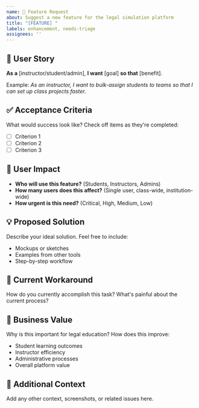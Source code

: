 ```yaml
---
name: 🚀 Feature Request
about: Suggest a new feature for the legal simulation platform
title: "[FEATURE] "
labels: enhancement, needs-triage
assignees: ''
---
```


## 📝 User Story
**As a** [instructor/student/admin], **I want** [goal] **so that** [benefit].

Example: *As an instructor, I want to bulk-assign students to teams so that I can set up class projects faster.*

## ✅ Acceptance Criteria
What would success look like? Check off items as they're completed:

- [ ] Criterion 1
- [ ] Criterion 2
- [ ] Criterion 3

## 👥 User Impact
- **Who will use this feature?** (Students, Instructors, Admins)
- **How many users does this affect?** (Single user, class-wide, institution-wide)
- **How urgent is this need?** (Critical, High, Medium, Low)

## 💡 Proposed Solution
Describe your ideal solution. Feel free to include:
- Mockups or sketches
- Examples from other tools
- Step-by-step workflow

## 🔄 Current Workaround
How do you currently accomplish this task? What's painful about the current process?

## 🎯 Business Value
Why is this important for legal education? How does this improve:
- Student learning outcomes
- Instructor efficiency
- Administrative processes
- Overall platform value

## 📎 Additional Context
Add any other context, screenshots, or related issues here.
